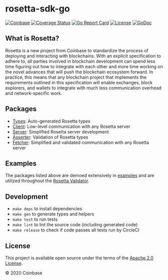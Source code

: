 # rosetta-sdk-go

[![Coinbase](https://circleci.com/gh/coinbase/rosetta-sdk-go/tree/master.svg?style=shield)](https://circleci.com/gh/coinbase/rosetta-sdk-go/tree/master)
[![Coverage Status](https://coveralls.io/repos/github/coinbase/rosetta-sdk-go/badge.svg)](https://coveralls.io/github/coinbase/rosetta-sdk-go)
[![Go Report Card](https://goreportcard.com/badge/github.com/coinbase/rosetta-sdk-go)](https://goreportcard.com/report/github.com/coinbase/rosetta-sdk-go)
[![License](https://img.shields.io/github/license/coinbase/rosetta-sdk-go.svg)](https://github.com/coinbase/rosetta-sdk-go/blob/master/LICENSE.txt)
[![GoDoc](https://img.shields.io/badge/go.dev-reference-007d9c?logo=go&logoColor=white&style=shield)](https://pkg.go.dev/github.com/coinbase/rosetta-sdk-go?tab=overview)

## What is Rosetta?
Rosetta is a new project from Coinbase to standardize the process
of deploying and interacting with blockchains. With an explicit
specification to adhere to, all parties involved in blockchain
development can spend less time figuring out how to integrate
with each other and more time working on the novel advances that
will push the blockchain ecosystem forward. In practice, this means
that any blockchain project that implements the requirements outlined
in this specification will enable exchanges, block explorers,
and wallets to integrate with much less communication overhead
and network-specific work.

## Packages
* [Types](types): Auto-generated Rosetta types
* [Client](client): Low-level communication with any Rosetta server
* [Server](server): Simplified Rosetta server development
* [Asserter](asserter): Validation of Rosetta types
* [Fetcher](fetcher): Simplified and validated communication with
any Rosetta server

## Examples
The packages listed above are demoed extensively in
[examples](examples) and are utilized throughout the
[Rosetta Validator](https://github.com/coinbase/rosetta-validator).

## Development
* `make deps` to install dependencies
* `make gen` to generate types and helpers
* `make test` to run tests
* `make lint` to lint the source code (including generated code)
* `make release` to check if code passes all tests run by CircleCI

## License
This project is available open source under the terms of the [Apache 2.0 License](https://opensource.org/licenses/Apache-2.0).

© 2020 Coinbase

